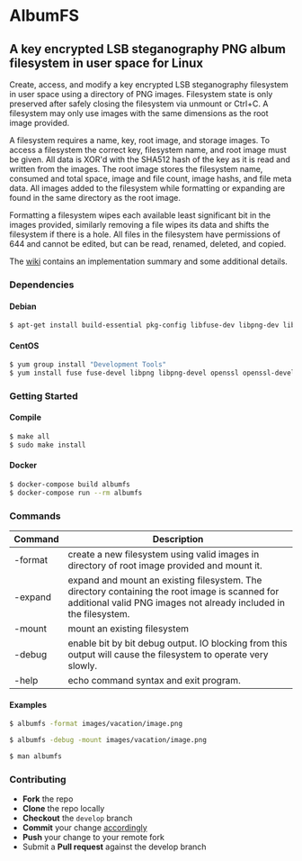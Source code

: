 # AlbumFS

## A key encrypted LSB steganography PNG album filesystem in user space for Linux

Create, access, and modify a key encrypted LSB steganography filesystem in user space using a directory of PNG images.  Filesystem state is only preserved after safely closing the filesystem via unmount or Ctrl+C.  A filesystem may only use images with the same dimensions as the root image provided.

A filesystem requires a name, key, root image, and storage images.  To access a filesystem the correct key, filesystem name, and root image must be given.  All data is XOR'd with the SHA512 hash of the key as it is read and written from the images.  The root image stores the filesystem name, consumed and total space, image and file count, image hashs, and file meta data.  All images added to the filesystem while formatting or expanding are found in the same directory as the root image.

Formatting a filesystem wipes each available least significant bit in the images provided, similarly removing a file wipes its data and shifts the filesystem if there is a hole.  All files in the filesystem have permissions of 644 and cannot be edited, but can be read, renamed, deleted, and copied.

The [wiki](https://github.com/mgeitz/albumfs/wiki) contains an implementation summary and some additional details.

### Dependencies

#### Debian
```sh
$ apt-get install build-essential pkg-config libfuse-dev libpng-dev libssl-dev
```

#### CentOS
```sh
$ yum group install "Development Tools"
$ yum install fuse fuse-devel libpng libpng-devel openssl openssl-devel
```

### Getting Started

#### Compile
```sh
$ make all
$ sudo make install
```

#### Docker
```sh
$ docker-compose build albumfs
$ docker-compose run --rm albumfs
```


### Commands

| Command	| Description	|
|---------------|---------------|
| -format	| create a new filesystem using valid images in directory of root image provided and mount it.|
| -expand	| expand  and mount an existing filesystem. The directory containing the root image is scanned for additional valid PNG images not already included in the filesystem.|
| -mount	| mount an existing filesystem|
| -debug	| enable bit by bit debug output. IO blocking from this output will cause the filesystem to operate very slowly.|
| -help		| echo command syntax and exit program.|

#### Examples

```sh
$ albumfs -format images/vacation/image.png
```
```sh
$ albumfs -debug -mount images/vacation/image.png
```
```sh
$ man albumfs
```

### Contributing

* **Fork** the repo
* **Clone** the repo locally
* **Checkout** the `develop` branch
* **Commit** your change [accordingly](https://github.com/torvalds/subsurface-for-dirk/blob/master/README#L92)
* **Push** your change to your remote fork
* Submit a **Pull request** against the develop branch
